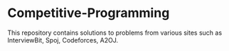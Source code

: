 # Competitive-Programming
This repository contains solutions to problems from various sites such as InterviewBit, Spoj, Codeforces, A2OJ.
